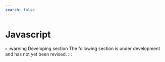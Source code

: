 ```yaml
---
search: false
---
```


# Javascript

። :warning Developing section The following section is under development and has not yet been revised. :::